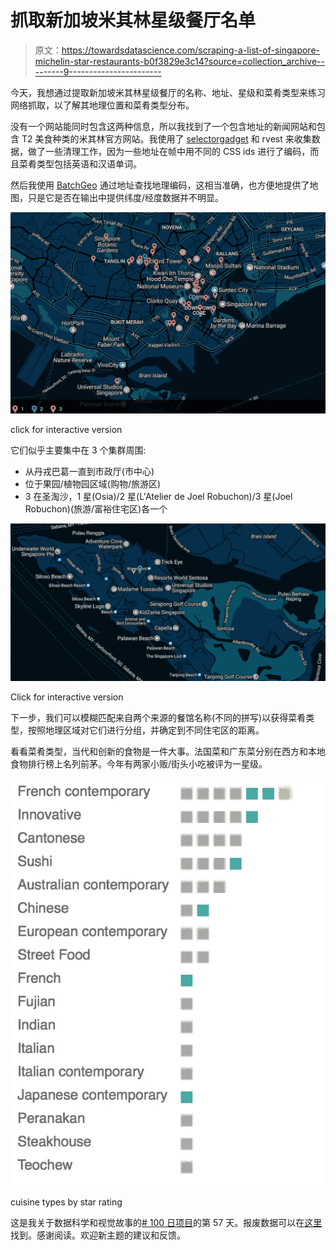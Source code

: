 # 抓取新加坡米其林星级餐厅名单

> 原文：<https://towardsdatascience.com/scraping-a-list-of-singapore-michelin-star-restaurants-b0f3829e3c14?source=collection_archive---------9----------------------->

今天，我想通过提取新加坡米其林星级餐厅的名称、地址、星级和菜肴类型来练习网络抓取，以了解其地理位置和菜肴类型分布。

没有一个网站能同时包含这两种信息，所以我找到了一个包含地址的新闻网站和包含 T2 美食种类的米其林官方网站。我使用了 [selectorgadget](http://selectorgadget.com/) 和 rvest 来收集数据，做了一些清理工作，因为一些地址在帧中用不同的 CSS ids 进行了编码，而且菜肴类型包括英语和汉语单词。

然后我使用 [BatchGeo](https://batchgeo.com) 通过地址查找地理编码，这相当准确，也方便地提供了地图，只是它是否在输出中提供纬度/经度数据并不明显。

[![](img/2d3270a1b4d2687b13cdc37648052ff9.png)](https://batchgeo.com/map/92b9165052582e359c93a488088bd8df)

click for interactive version

它们似乎主要集中在 3 个集群周围:

*   从丹戎巴葛一直到市政厅(市中心)
*   位于果园/植物园区域(购物/旅游区)
*   3 在圣淘沙，1 星(Osia)/2 星(L'Atelier de Joel Robuchon)/3 星(Joel Robuchon)(旅游/富裕住宅区)各一个

[![](img/78389feecbd9d8d853ce761091670252.png)](https://batchgeo.com/map/92b9165052582e359c93a488088bd8df)

Click for interactive version

下一步，我们可以模糊匹配来自两个来源的餐馆名称(不同的拼写)以获得菜肴类型，按照地理区域对它们进行分组，并确定到不同住宅区的距离。

看看菜肴类型，当代和创新的食物是一件大事。法国菜和广东菜分别在西方和本地食物排行榜上名列前茅。今年有两家小贩/街头小吃被评为一星级。

![](img/496cbb1ae24aabd3c14a421f9cb891b5.png)

cuisine types by star rating

这是我关于数据科学和视觉故事的[# 100 日项目](https://medium.com/@yanhann10)的第 57 天。报废数据可以在[这里](https://github.com/yanhann10/opendata_viz/blob/master/michelin_restaurants/michelin_star_restaurant.xlsx)找到。感谢阅读。欢迎新主题的建议和反馈。